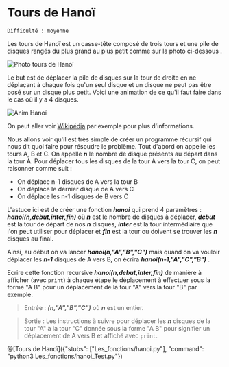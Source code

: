 # Tours de Hanoï
`Difficulté : moyenne`

Les tours de Hanoï est un casse-tête composé de trois tours et une pile de disques rangés du plus grand au plus petit comme sur la photo ci-dessous . 

![Photo tours de Hanoï](https://upload.wikimedia.org/wikipedia/commons/thumb/0/07/Tower_of_Hanoi.jpeg/260px-Tower_of_Hanoi.jpeg)

Le but est de déplacer la pile de disques sur la tour de droite en ne déplaçant à chaque fois qu'un seul disque et un disque ne peut pas être posé sur un disque plus petit. Voici une animation de ce qu'il faut faire dans le cas où il y a 4 disques.

![Anim Hanoï](https://upload.wikimedia.org/wikipedia/commons/thumb/6/60/Tower_of_Hanoi_4.gif/260px-Tower_of_Hanoi_4.gif)

On peut aller voir [Wikipédia](https://fr.wikipedia.org/wiki/Tours_de_Hano%C3%AF) par exemple pour plus d'informations.

Nous allons voir qu'il est très simple de créer un programme récursif qui nous dit quoi faire pour résoudre le problème. Tout d'abord on appelle les tours A, B et C. On appelle ***n*** le nombre de disque présents au départ dans la tour A. Pour déplacer tous les disques de la tour A vers la tour C, on peut raisonner comme suit : 
+ On déplace n-1 disques de A vers la tour B
+ On déplace le dernier disque de A vers C
+ On déplace les n-1 disques de B vers C

L'astuce ici est de créer une fonction ***hanoi*** qui prend 4 paramètres : ***hanoi(n,debut,inter,fin)*** où ***n*** est le nombre de  disques à déplacer, ***debut*** est la tour de départ de nos ***n*** disques, ***inter*** est la tour intermédiaire que l'on peut utiliser pour déplacer et ***fin*** est la tour ou doivent se trouver les ***n*** disques au final. 

Ainsi, au début on va lancer ***hanoi(n,"A","B","C")*** mais quand on va vouloir déplacer les ***n-1*** disques de A vers B, on écrira ***hanoi(n-1,"A","C","B")*** .

Ecrire cette fonction recursive ***hanoi(n,debut,inter,fin)*** de manière à afficher (avec `print`) à chaque étape le déplacement à effectuer sous la forme "A B" pour un déplacement de la tour "A" vers la tour "B" par exemple.

> Entrée : ***(n,"A","B","C")*** où ***n*** est un entier.

> Sortie : Les instructions à suivre pour déplacer les ***n*** disques de la tour "A" à la tour "C" donnée sous la forme "A B" pour signifier un déplacement de A vers B et affiché avec `print`.

@[Tours de Hanoï]({"stubs": ["Les_fonctions/hanoi.py"], "command": "python3 Les_fonctions/hanoi_Test.py"})

